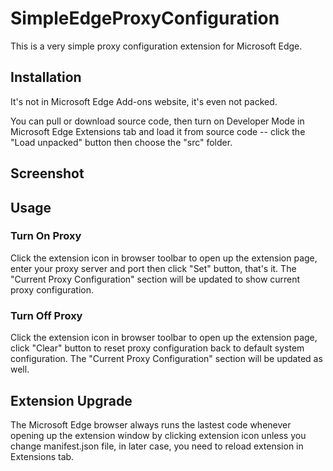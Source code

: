 # SimpleEdgeProxyConfiguration
This is a very simple proxy configuration extension for Microsoft Edge.

## Installation
It's not in Microsoft Edge Add-ons website, it's even not packed.

You can pull or download source code, then turn on Developer Mode in Microsoft Edge Extensions tab and load it from source code -- click the "Load unpacked" button then choose the "src" folder.

## Screenshot



## Usage

### Turn On Proxy
Click the extension icon in browser toolbar to open up the extension page, enter your proxy server and port then click "Set" button, that's it. The "Current Proxy Configuration" section will be updated to show current proxy configuration.

### Turn Off Proxy
Click the extension icon in browser toolbar to open up the extension page, click "Clear" button to reset proxy configuration back to default system configuration. The "Current Proxy Configuration" section will be updated as well.

## Extension Upgrade
The Microsoft Edge browser always runs the lastest code whenever opening up the extension window by clicking extension icon unless you change manifest.json file, in later case, you need to reload extension in Extensions tab.